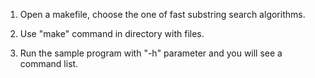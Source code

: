 1. Open a makefile, choose the one of fast substring search algorithms.

2. Use "make" command in directory with files.

3. Run the sample program with "-h" parameter and you will see a command list.
